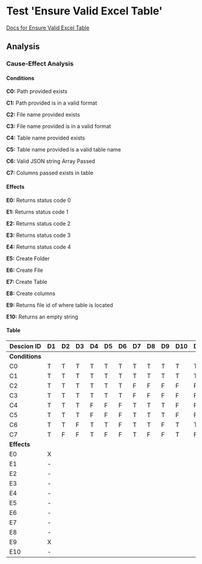 # Test 'Ensure Valid Excel Table'

[Docs for Ensure Valid Excel Table](utilities.MD)

## Analysis

### Cause-Effect Analysis

#### Conditions

**C0:** Path provided exists

**C1:** Path provided is in a valid format

**C2:** File name provided exists

**C3:** File name provided is in a valid format

**C4:** Table name provided exists

**C5:** Table name provided is a valid table name

**C6:** Valid JSON string Array Passed

**C7:** Columns passed exists in table

#### Effects

**E0:** Returns status code 0

**E1:** Returns status code 1

**E2:** Returns status code 2

**E3:** Returns status code 3

**E4:** Returns status code 4

**E5:** Create Folder

**E6:** Create File

**E7:** Create Table

**E8:** Create columns

**E9:** Returns file id of where table is located

**E10:** Returns an empty string

#### Table

| Descion ID     | D1  | D2  | D3  | D4  | D5  | D6  | D7  | D8  | D9  | D10 | D11 | D12 | D13 | D14 | D15 | D16 | D17 | D18 | D19 | D20 | D21 | D22 | D23 | D24 | D25 | D26 | D27 | D28 | D29 | D30 | D31 | D32 | D33 | D34 | D35 | D36 | D37 | D38 | D39 | D40 | D41 | D42 | D43 | D44 | D45 | D46 | D47 | D48 | D49 | D50 | D51 | D52 | D53 | D54 | D55 | D56 | D57 | D58 | D59 | D60 | D61 |
| -------------- | --- | --- | --- | --- | --- | --- | --- | --- | --- | --- | --- | --- | --- | --- | --- | --- | --- | --- | --- | --- | --- | --- | --- | --- | --- | --- | --- | --- | --- | --- | --- | --- | --- | --- | --- | --- | --- | --- | --- | --- | --- | --- | --- | --- | --- | --- | --- | --- | --- | --- | --- | --- | --- | --- | --- | --- | --- | --- | --- | --- | --- |
| **Conditions** |     |     |     |     |     |     |     |     |     |     |     |     |     |     |     |     |     |     |     |     |     |     |     |     |     |     |     |     |     |     |     |     |     |     |     |     |     |     |     |     |     |     |     |     |     |     |     |     |     |     |     |     |     |     |     |     |     |     |     |     |     |
| C0             | T   | T   | T   | T   | T   | T   | T   | T   | T   | T   | T   | T   | F   | F   | F   | F   | F   | F   | F   | F   | F   | F   | F   | F   | F   | F   | F   | F   | F   | F   | T   | T   | T   | T   | T   | T   | F   | F   | F   | F   | F   | F   | T   | T   | T   | T   | T   | T   | F   | F   | F   | F   | F   | F   | F   | F   | F   | F   | F   | F   | F   |
| C1             | T   | T   | T   | T   | T   | T   | T   | T   | T   | T   | T   | T   | F   | F   | F   | F   | F   | F   | F   | F   | F   | F   | F   | F   | T   | T   | T   | T   | T   | T   | T   | T   | T   | T   | T   | T   | F   | F   | F   | F   | F   | F   | T   | T   | T   | T   | T   | T   | F   | F   | F   | F   | F   | F   | T   | T   | T   | T   | T   | T   | T   |
| C2             | T   | T   | T   | T   | T   | T   | F   | F   | F   | F   | F   | F   | T   | T   | T   | T   | T   | T   | F   | F   | F   | F   | F   | F   | F   | F   | F   | F   | F   | F   | F   | F   | F   | F   | F   | F   | F   | F   | F   | F   | F   | F   | T   | T   | T   | F   | F   | F   | T   | T   | T   | F   | F   | F   | F   | F   | F   | F   | F   | F   | F   |
| C3             | T   | T   | T   | T   | T   | T   | F   | F   | F   | F   | F   | F   | T   | T   | T   | T   | T   | T   | F   | F   | F   | F   | F   | F   | F   | F   | F   | F   | F   | F   | T   | T   | T   | T   | T   | T   | T   | T   | T   | T   | T   | T   | T   | T   | T   | F   | F   | F   | T   | T   | T   | F   | F   | F   | T   | T   | T   | T   | T   | T   | T   |
| C4             | T   | T   | T   | F   | F   | F   | T   | T   | T   | F   | F   | F   | T   | T   | T   | F   | F   | F   | T   | T   | T   | F   | F   | F   | T   | T   | T   | F   | F   | F   | T   | T   | T   | F   | F   | F   | T   | T   | T   | F   | F   | F   | F   | F   | F   | F   | F   | F   | F   | F   | F   | F   | F   | F   | F   | F   | F   | F   | F   | F   | F   |
| C5             | T   | T   | T   | F   | F   | F   | T   | T   | T   | F   | F   | F   | T   | T   | T   | F   | F   | F   | T   | T   | T   | F   | F   | F   | T   | T   | T   | F   | F   | F   | T   | T   | T   | F   | F   | F   | T   | T   | T   | F   | F   | F   | T   | T   | T   | T   | T   | T   | T   | T   | T   | T   | T   | T   | T   | T   | T   | F   | F   | F   | F   |
| C6             | T   | T   | F   | T   | T   | F   | T   | T   | F   | T   | T   | F   | T   | T   | F   | T   | T   | F   | T   | T   | F   | T   | T   | F   | T   | T   | F   | T   | T   | F   | T   | T   | F   | T   | T   | F   | T   | T   | F   | T   | T   | F   | T   | T   | F   | T   | T   | F   | T   | T   | F   | T   | T   | F   | T   | T   | F   | T   | T   | T   | T   |
| C7             | T   | F   | F   | T   | F   | F   | T   | F   | F   | T   | F   | F   | T   | F   | F   | T   | F   | F   | T   | F   | F   | T   | F   | F   | T   | F   | F   | T   | F   | F   | T   | F   | F   | T   | F   | F   | T   | F   | F   | T   | F   | F   | T   | F   | F   | T   | F   | F   | T   | F   | F   | T   | F   | F   | T   | F   | F   | T   | F   | T   | F   |
| **Effects**    |     |     |     |     |     |     |     |     |     |     |     |     |     |     |     |     |     |     |     |     |     |     |     |     |     |     |     |     |     |     |     |     |     |     |     |     |     |     |     |     |     |     |     |     |     |     |     |     |     |     |     |     |     |     |     |     |     |     |     |     |     |
| E0             | X   |
| E1             | -   |
| E2             | -   |
| E3             | -   |
| E4             | -   |
| E5             | -   |
| E6             | -   |
| E7             | -   |
| E8             | -   |
| E9             | X   |
| E10            | -   |
